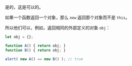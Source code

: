 是的，这是可以的。

如果一个函数返回一个对象，那么 `new` 返回那个对象而不是 `this`。

所以他们可以，例如，返回相同的外部定义的对象 `obj`：

```js run no-beautify
let obj = {};

function A() { return obj; }
function B() { return obj; }

alert( new A() == new B() ); // true
```
